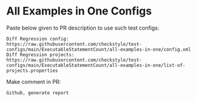 # All Examples in One Configs
Paste below given to PR description to use such test configs:
```
Diff Regression config: https://raw.githubusercontent.com/checkstyle/test-configs/main/ExecutableStatementCount/all-examples-in-one/config.xml
Diff Regression projects: https://raw.githubusercontent.com/checkstyle/test-configs/main/ExecutableStatementCount/all-examples-in-one/list-of-projects.properties
```
Make comment in PR:
```
Github, generate report
```
